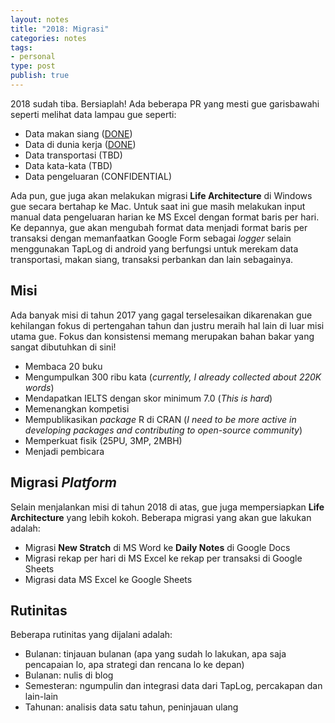 ```yaml
---
layout: notes
title: "2018: Migrasi"
categories: notes
tags:
- personal
type: post
publish: true
---
```


2018 sudah tiba. Bersiaplah! Ada beberapa PR yang mesti gue garisbawahi seperti melihat data lampau gue seperti:

- Data makan siang ([DONE](http://rasyidridha.com/datague/makan-siang/))
- Data di dunia kerja ([DONE](http://rasyidridha.com/datague/main-data-sf/))
- Data transportasi (TBD)
- Data kata-kata (TBD)
- Data pengeluaran (CONFIDENTIAL)

Ada pun, gue juga akan melakukan migrasi **Life Architecture** di Windows gue secara bertahap ke Mac. Untuk saat ini gue masih melakukan input manual data pengeluaran harian ke MS Excel dengan format baris per hari. Ke depannya, gue akan mengubah format data menjadi format baris per transaksi dengan memanfaatkan Google Form sebagai *logger* selain menggunakan TapLog di android yang berfungsi untuk merekam data transportasi, makan siang, transaksi perbankan dan lain sebagainya. 

## Misi

Ada banyak misi di tahun 2017 yang gagal terselesaikan dikarenakan gue kehilangan fokus di pertengahan tahun dan justru meraih hal lain di luar misi utama gue. Fokus dan konsistensi memang merupakan bahan bakar yang sangat dibutuhkan di sini!

- Membaca 20 buku
- Mengumpulkan 300 ribu kata (*currently, I already collected about 220K words*)
- Mendapatkan IELTS dengan skor minimum 7.0 (*This is hard*)
- Memenangkan kompetisi
- Mempublikasikan *package* R di CRAN (*I need to be more active in developing packages and contributing to open-source community*)
- Memperkuat fisik (25PU, 3MP, 2MBH)
- Menjadi pembicara

## Migrasi *Platform*

Selain menjalankan misi di tahun 2018 di atas, gue juga mempersiapkan **Life Architecture** yang lebih kokoh. Beberapa migrasi yang akan gue lakukan adalah:

- Migrasi **New Stratch** di MS Word ke **Daily Notes** di Google Docs
- Migrasi rekap per hari di MS Excel ke rekap per transaksi di Google Sheets
- Migrasi data MS Excel ke Google Sheets

## Rutinitas

Beberapa rutinitas yang dijalani adalah:

- Bulanan: tinjauan bulanan (apa yang sudah lo lakukan, apa saja pencapaian lo, apa strategi dan rencana lo ke depan)
- Bulanan: nulis di blog
- Semesteran: ngumpulin dan integrasi data dari TapLog, percakapan dan lain-lain
- Tahunan: analisis data satu tahun, peninjauan ulang



